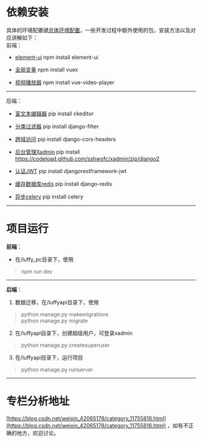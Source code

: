 # 依赖安装
具体的环境配置键[总体环境配置](https://blog.csdn.net/weixin_42065178/article/details/124162072)，一些开发过程中额外使用的包，安装方法以及对应讲解如下：  
前端：
- [element-ui](https://blog.csdn.net/weixin_42065178/article/details/124162072)
npm install element-ui 

- [全局变量](https://blog.csdn.net/weixin_42065178/article/details/124266088)
npm install vuex

- [视频播放器](https://blog.csdn.net/weixin_42065178/article/details/124261404)
npm install vue-video-player
------
后端：
- [富文本编辑器](https://blog.csdn.net/weixin_42065178/article/details/124259501)
pip install ckeditor

- [分类过滤器](https://blog.csdn.net/weixin_42065178/article/details/124258677)
pip install django-filter

- [跨域访问](https://blog.csdn.net/weixin_42065178/article/details/124183116)
pip install django-cors-headers

- [后台管理Xadmin](https://blog.csdn.net/weixin_42065178/article/details/124186430)
pip install https://codeload.github.com/sshwsfc/xadmin/zip/django2 

- [认证JWT](https://blog.csdn.net/weixin_42065178/article/details/124205515)
pip install djangorestframework-jwt

- [缓存数据库redis](https://blog.csdn.net/weixin_42065178/article/details/124224353)
pip install django-redis

- [异步celery](https://blog.csdn.net/weixin_42065178/article/details/124231326)
pip install celery
------
# 项目运行
**前端**：
- 在/luffy_pc目录下，使用
> npm run dev
------
**后端**：
1. 数据迁移，在/luffyapi目录下，使用
> python manage.py makemigrations  
> python manage.py migrate   

2. 在/luffyapi目录下，创建超级用户，可登录xadmin
> python manage.py createsuperuser

3. 在/luffyapi目录下，运行项目
> python manage.py runserver
------
# 专栏分析地址
[https://blog.csdn.net/weixin_42065178/category_11755816.html](https://blog.csdn.net/weixin_42065178/category_11755816.html)
，如有不正确的地方，欢迎讨论。